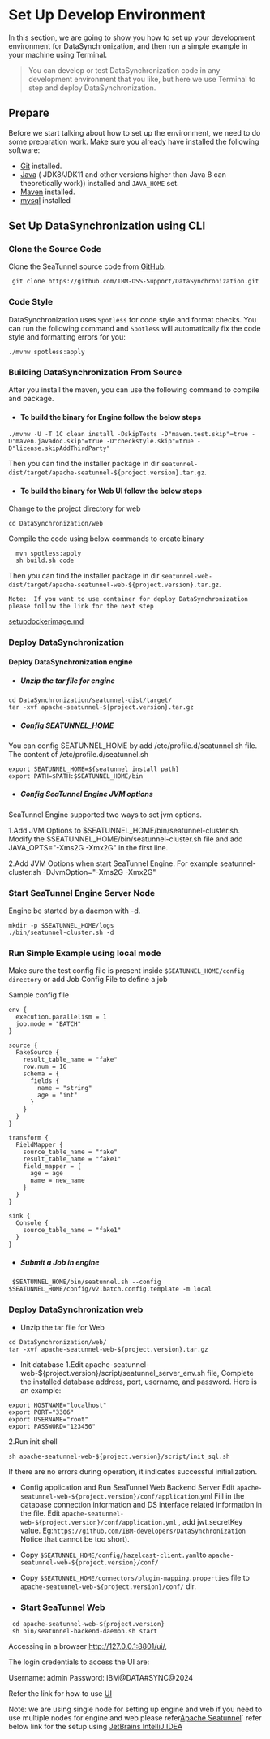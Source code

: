 # Set Up Develop Environment

In this section, we are going to show you how to set up your development environment for DataSynchronization, and then run a simple
example in your machine using Terminal.

> You can develop or test DataSynchronization code in any development environment that you like, but here we use Terminal to step and deploy DataSynchronization.


## Prepare

Before we start talking about how to set up the environment, we need to do some preparation work. Make sure you already
have installed the following software:

* [Git](https://git-scm.com/book/en/v2/Getting-Started-Installing-Git) installed.
* [Java](https://www.java.com/en/download/) ( JDK8/JDK11 and other versions higher than Java 8 can theoretically work)) installed and `JAVA_HOME` set.
* [Maven](https://maven.apache.org/install.html) installed.
* [mysql](https://www.mysql.com/) installed
## Set Up DataSynchronization using CLI
### Clone the Source Code

 Clone the SeaTunnel source code from [GitHub](https://github.com/IBM-OSS-Support/DataSynchronization).
```
 git clone https://github.com/IBM-OSS-Support/DataSynchronization.git 
```
### Code Style
DataSynchronization uses `Spotless` for code style and format checks. You can run the following command and `Spotless` will automatically fix the code style and formatting errors for you:
```
./mvnw spotless:apply
```
### Building DataSynchronization From Source

After you install the maven, you can use the following command to compile and package.
* #### To build the binary for Engine follow the below steps
```
./mvnw -U -T 1C clean install -DskipTests -D"maven.test.skip"=true -D"maven.javadoc.skip"=true -D"checkstyle.skip"=true -D"license.skipAddThirdParty"
```
Then you can find the installer package in dir `seatunnel-dist/target/apache-seatunnel-${project.version}.tar.gz`.
* #### To build the binary for Web UI follow the below steps
Change to the project directory for web
```
cd DataSynchronization/web
```
Compile the code using below commands to create binary 
 ```
   mvn spotless:apply
   sh build.sh code
 ```
 Then you can find the installer package in dir `seatunnel-web-dist/target/apache-seatunnel-web-${project.version}.tar.gz`.

 
 `Note:  If you want to use container for deploy DataSynchronization please follow the link for the next step`
 
  [setupdockerimage.md](setupdockerimage.md)

### Deploy DataSynchronization
#### Deploy DataSynchronization engine
* ##### Unzip the tar file for engine 

```
cd DataSynchronization/seatunnel-dist/target/
tar -xvf apache-seatunnel-${project.version}.tar.gz
```

* ##### Config SEATUNNEL_HOME
  
You can config SEATUNNEL_HOME by add /etc/profile.d/seatunnel.sh file. The content of /etc/profile.d/seatunnel.sh
```
export SEATUNNEL_HOME=${seatunnel install path}
export PATH=$PATH:$SEATUNNEL_HOME/bin
```
* ##### Config SeaTunnel Engine JVM options

SeaTunnel Engine supported two ways to set jvm options.

1.Add JVM Options to $SEATUNNEL_HOME/bin/seatunnel-cluster.sh.
Modify the $SEATUNNEL_HOME/bin/seatunnel-cluster.sh file and add JAVA_OPTS="-Xms2G -Xmx2G" in the first line.

2.Add JVM Options when start SeaTunnel Engine. For example seatunnel-cluster.sh -DJvmOption="-Xms2G -Xmx2G"

### Start SeaTunnel Engine Server Node
   Engine be started by a daemon with -d.

```
mkdir -p $SEATUNNEL_HOME/logs
./bin/seatunnel-cluster.sh -d
```

### Run Simple Example using local mode
Make sure the test config file is present inside `$SEATUNNEL_HOME/config directory` or add Job Config File to define a job

Sample config file

```
env {
  execution.parallelism = 1
  job.mode = "BATCH"
}

source {
  FakeSource {
    result_table_name = "fake"
    row.num = 16
    schema = {
      fields {
        name = "string"
        age = "int"
      }
    }
  }
}

transform {
  FieldMapper {
    source_table_name = "fake"
    result_table_name = "fake1"
    field_mapper = {
      age = age
      name = new_name
    }
  }
}

sink {
  Console {
    source_table_name = "fake1"
  }
}
```

* ##### Submit a Job in engine

```
 $SEATUNNEL_HOME/bin/seatunnel.sh --config $SEATUNNEL_HOME/config/v2.batch.config.template -m local
```
### Deploy DataSynchronization web
* Unzip the tar file for
Web
```
cd DataSynchronization/web/
tar -xvf apache-seatunnel-web-${project.version}.tar.gz
```
* Init database
1.Edit apache-seatunnel-web-${project.version}/script/seatunnel_server_env.sh file, Complete the installed database address, port, username, and password.
  Here is an example:
```
export HOSTNAME="localhost"
export PORT="3306"
export USERNAME="root"
export PASSWORD="123456"
```
2.Run init shell 

```
sh apache-seatunnel-web-${project.version}/script/init_sql.sh
```
 If there are no errors during operation, it indicates successful initialization.
 
 * Config application and Run SeaTunnel Web Backend Server
Edit `apache-seatunnel-web-${project.version}/conf/application`.yml Fill in the database connection information and DS interface related information in the file.
Edit `apache-seatunnel-web-${project.version}/conf/application.yml` , add jwt.secretKey value. Eg:`https://github.com/IBM-developers/DataSynchronization` Notice that cannot be too short).

* Copy `$SEATUNNEL_HOME/config/hazelcast-client.yaml`to `apache-seatunnel-web-${project.version}/conf/`
* Copy `$SEATUNNEL_HOME/connectors/plugin-mapping.properties` file to `apache-seatunnel-web-${project.version}/conf/` dir.

* ### Start SeaTunnel Web
```
 cd apache-seatunnel-web-${project.version}
 sh bin/seatunnel-backend-daemon.sh start
```
Accessing in a browser http://127.0.0.1:8801/ui/, 

The login credentials to access the UI are:

Username: admin
Password: IBM@DATA#SYNC@2024


Refer the link for how to use [UI](https://github.com/IBM-developers/DataSynchronization/tree/main#from-the-ui)
 

Note: we are using single node for setting up engine and web if you need to use multiple nodes for engine and web please refer[Apache Seatunnel](https://github.com/apache/seatunnel-web?tab=readme-ov-file#314-deploy-seatunnel-zeta-client-in-seatunnel-web-run-node)`
refer below link for the setup using [JetBrains IntelliJ IDEA](https://github.com/apache/seatunnel/blob/dev/docs/en/contribution/setup.md#set-up-develop-environment)

